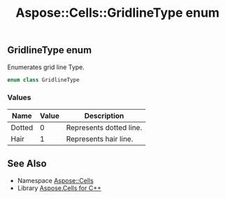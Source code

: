 ﻿---
title: Aspose::Cells::GridlineType enum
linktitle: GridlineType
second_title: Aspose.Cells for C++ API Reference
description: 'Aspose::Cells::GridlineType enum. Enumerates grid line Type in C++.'
type: docs
weight: 21000
url: /cpp/aspose.cells/gridlinetype/
---
## GridlineType enum


Enumerates grid line Type.

```cpp
enum class GridlineType
```

### Values

| Name | Value | Description |
| --- | --- | --- |
| Dotted | 0 | Represents dotted line. |
| Hair | 1 | Represents hair line. |

## See Also

* Namespace [Aspose::Cells](../)
* Library [Aspose.Cells for C++](../../)

